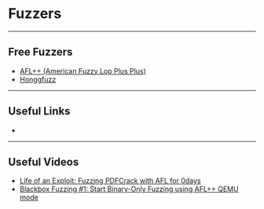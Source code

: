 # Fuzzers

---

## Free Fuzzers

- [AFL++ (American Fuzzy Lop Plus Plus)](https://github.com/AFLplusplus/AFLplusplus)
- [Honggfuzz](https://github.com/google/honggfuzz)

---

## Useful Links

- 

---

## Useful Videos
- [Life of an Exploit: Fuzzing PDFCrack with AFL for 0days](https://www.youtube.com/watch?v=8VLNPIIgKbQ)
- [Blackbox Fuzzing #1: Start Binary-Only Fuzzing using AFL++ QEMU mode](https://www.youtube.com/watch?v=sjLFf9q2NRc)
